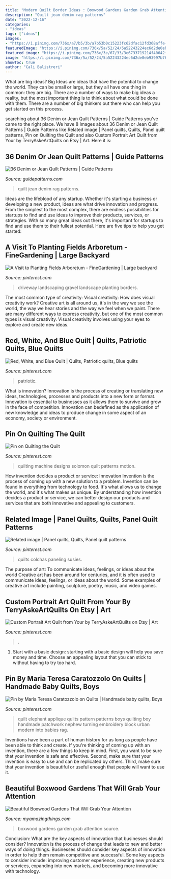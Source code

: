 ```yaml
---
title: "Modern Quilt Border Ideas : Boxwood Gardens Garden Grab Attention Source"
description: "Quilt jean denim rag patterns"
date: "2022-12-16"
categories:
- "ideas"
tags: ["ideas"]
images:
- "https://i.pinimg.com/736x/a7/b5/3b/a7b53b0c15223fc62dfac12fd368affe--gravel-driveway-long-driveway-landscaping.jpg"
featuredImage: "https://i.pinimg.com/736x/5a/52/24/5a52243224ec6d2de0eb93997b76579f.jpg"
featured_image: "https://i.pinimg.com/736x/3e/67/33/3e6733719214f40642f14277f1ab0bba--solomon-machine-quilting.jpg"
image: "https://i.pinimg.com/736x/5a/52/24/5a52243224ec6d2de0eb93997b76579f.jpg"
ShowToc: true
author: "Cali Balistreri"
---
```



What are big ideas?
Big Ideas are ideas that have the potential to change the world. They can be small or large, but they all have one thing in common: they are big. There are a number of ways to make big ideas a reality, but the most important thing is to think about what could be done with them. There are a number of big thinkers out there who can help you get started on this process.

	

		
searching about 36 Denim or Jean Quilt Patterns | Guide Patterns you've came to the right place. We have 8 Images about 36 Denim or Jean Quilt Patterns | Guide Patterns like Related image | Panel quilts, Quilts, Panel quilt patterns, Pin on Quilting the Quilt and also Custom Portrait Art Quilt from Your by TerryAskeArtQuilts on Etsy | Art. Here it is:
		
    
## 36 Denim Or Jean Quilt Patterns | Guide Patterns

<img loading=lazy src="http://www.guidepatterns.com/wp-content/uploads/2016/10/Blue-Jean-Rag-Quilt.jpg" onerror="this.onerror=null;this.src='https://tse4.mm.bing.net/th?id=OIP.JvU4XuLS41BPmid7evIaRgHaLE&amp;pid=15.1';" alt="36 Denim or Jean Quilt Patterns | Guide Patterns">

_Source: guidepatterns.com_

>quilt jean denim rag patterns. 

	

Ideas are the lifeblood of any startup. Whether it's starting a business or developing a new product, ideas are what drive innovation and progress. From the simplest to the most complex, there are endless possibilities for startups to find and use ideas to improve their products, services, or strategies. With so many great ideas out there, it's important for startups to find and use them to their fullest potential. Here are five tips to help you get started:

    
## A Visit To Planting Fields Arboretum - FineGardening | Large Backyard

<img loading=lazy src="https://i.pinimg.com/736x/a7/b5/3b/a7b53b0c15223fc62dfac12fd368affe--gravel-driveway-long-driveway-landscaping.jpg" onerror="this.onerror=null;this.src='https://tse4.mm.bing.net/th?id=OIP.9gHjrDWjO7esWHLWgGuvwgHaNK&amp;pid=15.1';" alt="A Visit to Planting Fields Arboretum - FineGardening | Large backyard">

_Source: pinterest.com_

>driveway landscaping gravel landscape planting borders. 

	

The most common type of creativity: Visual creativity: How does visual creativity work?
Creative art is all around us, it's in the way we see the world, the way we hear stories and the way we feel when we paint. There are many different ways to express creativity, but one of the most common types is visual creativity. Visual creativity involves using your eyes to explore and create new ideas.

    
## Red, White, And Blue Quilt | Quilts, Patriotic Quilts, Blue Quilts

<img loading=lazy src="https://i.pinimg.com/736x/c7/8e/84/c78e846af591b175ed3331f0740ac8db.jpg" onerror="this.onerror=null;this.src='https://tse3.mm.bing.net/th?id=OIP.PG8PBec6KVSQvxvyPameRAHaJ3&amp;pid=15.1';" alt="Red, White, and Blue Quilt | Quilts, Patriotic quilts, Blue quilts">

_Source: pinterest.com_

>patriotic. 

	

What is innovation?
Innovation is the process of creating or translating new ideas, technologies, processes and products into a new form or format. Innovation is essential to businesses as it allows them to survive and grow in the face of competition. Innovation can bedefined as the application of new knowledge and ideas to produce change in some aspect of an economy, society or environment.

    
## Pin On Quilting The Quilt

<img loading=lazy src="https://i.pinimg.com/736x/3e/67/33/3e6733719214f40642f14277f1ab0bba--solomon-machine-quilting.jpg" onerror="this.onerror=null;this.src='https://tse1.mm.bing.net/th?id=OIP.TatGoVwbtSkIGBzb0CevNAHaJ4&amp;pid=15.1';" alt="Pin on Quilting the Quilt">

_Source: pinterest.com_

>quilting machine designs solomon quilt patterns motion. 

	

How invention decides a product or service: Innovation
Invention is the process of coming up with a new solution to a problem. Invention can be found in everything from technology to food. It's what allows us to change the world, and it's what makes us unique. By understanding how invention decides a product or service, we can better design our products and services that are both innovative and appealing to customers.

    
## Related Image | Panel Quilts, Quilts, Panel Quilt Patterns

<img loading=lazy src="https://i.pinimg.com/736x/5a/52/24/5a52243224ec6d2de0eb93997b76579f.jpg" onerror="this.onerror=null;this.src='https://tse2.mm.bing.net/th?id=OIP.-YNN6FiNqATiH3cluugEbgHaNK&amp;pid=15.1';" alt="Related image | Panel quilts, Quilts, Panel quilt patterns">

_Source: pinterest.com_

>quilts colchas paneling susies. 

	

The purpose of art: To communicate ideas, feelings, or ideas about the world
Creative art has been around for centuries, and it is often used to communicate ideas, feelings, or ideas about the world. Some examples of creative art include painting, sculpture, poetry, music, and video games.

    
## Custom Portrait Art Quilt From Your By TerryAskeArtQuilts On Etsy | Art

<img loading=lazy src="https://i.pinimg.com/736x/1c/94/36/1c9436af6bd56d27e3a4396da218fb2a--portrait-art-quilting-ideas.jpg" onerror="this.onerror=null;this.src='https://tse2.mm.bing.net/th?id=OIP.BQth8lyasiTF1jstfkzaNgHaLC&amp;pid=15.1';" alt="Custom Portrait Art Quilt from Your by TerryAskeArtQuilts on Etsy | Art">

_Source: pinterest.com_

>. 

	

1. Start with a basic design: starting with a basic design will help you save money and time. Choose an appealing layout that you can stick to without having to try too hard.

    
## Pin By Maria Teresa Caratozzolo On Quilts | Handmade Baby Quilts, Boys

<img loading=lazy src="https://i.pinimg.com/736x/d8/0c/e6/d80ce6f44787cfde9436f594692dd4ba.jpg" onerror="this.onerror=null;this.src='https://tse3.mm.bing.net/th?id=OIP.Hjru2AbALl8MV13Iq_crywHaKu&amp;pid=15.1';" alt="Pin by Maria Teresa Caratozzolo on Quilts | Handmade baby quilts, Boys">

_Source: pinterest.com_

>quilt elephant applique quilts pattern patterns boys quilting boy handmade patchwork nephew turning embroidery block urban modern into babies rag. 

	

Inventions have been a part of human history for as long as people have been able to think and create. If you're thinking of coming up with an invention, there are a few things to keep in mind. First, you want to be sure that your invention is safe and effective. Second, make sure that your invention is easy to use and can be replicated by others. Third, make sure that your invention is beautiful or useful enough that people will want to use it.

    
## Beautiful Boxwood Gardens That Will Grab Your Attention

<img loading=lazy src="http://myamazingthings.com/wp-content/uploads/2017/04/garden-2.jpg" onerror="this.onerror=null;this.src='https://tse3.mm.bing.net/th?id=OIP.xPH2WRd6ihfVvJ6LhPzK2wC7FN&amp;pid=15.1';" alt="Beautiful Boxwood Gardens That Will Grab Your Attention">

_Source: myamazingthings.com_

>boxwood gardens garden grab attention source. 

	

Conclusion: What are the key aspects of innovation that businesses should consider?
Innovation is the process of change that leads to new and better ways of doing things. Businesses should consider key aspects of innovation in order to help them remain competitive and successful. Some key aspects to consider include: improving customer experience, creating new products or services, expanding into new markets, and becoming more innovative with technology.

